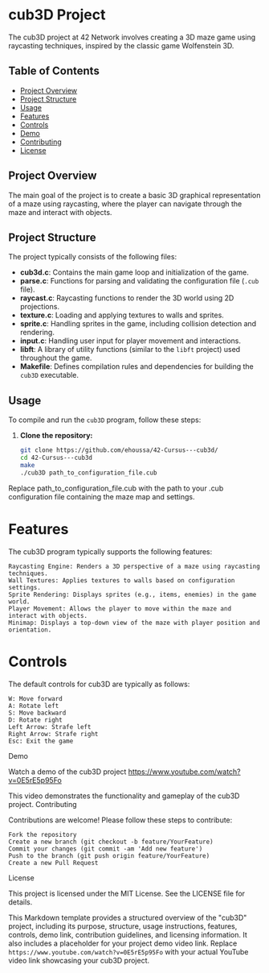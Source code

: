 # cub3D Project

The cub3D project at 42 Network involves creating a 3D maze game using raycasting techniques, inspired by the classic game Wolfenstein 3D.

## Table of Contents

- [Project Overview](#project-overview)
- [Project Structure](#project-structure)
- [Usage](#usage)
- [Features](#features)
- [Controls](#controls)
- [Demo](#demo)
- [Contributing](#contributing)
- [License](#license)

## Project Overview

The main goal of the project is to create a basic 3D graphical representation of a maze using raycasting, where the player can navigate through the maze and interact with objects.

## Project Structure

The project typically consists of the following files:

- **cub3d.c**: Contains the main game loop and initialization of the game.
- **parse.c**: Functions for parsing and validating the configuration file (`.cub` file).
- **raycast.c**: Raycasting functions to render the 3D world using 2D projections.
- **texture.c**: Loading and applying textures to walls and sprites.
- **sprite.c**: Handling sprites in the game, including collision detection and rendering.
- **input.c**: Handling user input for player movement and interactions.
- **libft**: A library of utility functions (similar to the `libft` project) used throughout the game.
- **Makefile**: Defines compilation rules and dependencies for building the `cub3D` executable.

## Usage

To compile and run the `cub3D` program, follow these steps:

1. **Clone the repository:**

   ```bash
   git clone https://github.com/ehoussa/42-Cursus---cub3d/
   cd 42-Cursus---cub3d
   make
   ./cub3D path_to_configuration_file.cub

Replace path_to_configuration_file.cub with the path to your .cub configuration file containing the maze map and settings.


# Features

The cub3D program typically supports the following features:

    Raycasting Engine: Renders a 3D perspective of a maze using raycasting techniques.
    Wall Textures: Applies textures to walls based on configuration settings.
    Sprite Rendering: Displays sprites (e.g., items, enemies) in the game world.
    Player Movement: Allows the player to move within the maze and interact with objects.
    Minimap: Displays a top-down view of the maze with player position and orientation.

# Controls

The default controls for cub3D are typically as follows:

    W: Move forward
    A: Rotate left
    S: Move backward
    D: Rotate right
    Left Arrow: Strafe left
    Right Arrow: Strafe right
    Esc: Exit the game

Demo

Watch a demo of the cub3D project https://www.youtube.com/watch?v=0E5rE5p95Fo

This video demonstrates the functionality and gameplay of the cub3D project.
Contributing

Contributions are welcome! Please follow these steps to contribute:

    Fork the repository
    Create a new branch (git checkout -b feature/YourFeature)
    Commit your changes (git commit -am 'Add new feature')
    Push to the branch (git push origin feature/YourFeature)
    Create a new Pull Request

License

This project is licensed under the MIT License. See the LICENSE file for details.


This Markdown template provides a structured overview of the "cub3D" project, including its purpose, structure, usage instructions, features, controls, demo link, contribution guidelines, and licensing information. It also includes a placeholder for your project demo video link. Replace `https://www.youtube.com/watch?v=0E5rE5p95Fo` with your actual YouTube video link showcasing your cub3D project.










